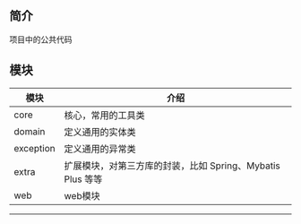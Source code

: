 ## 简介
项目中的公共代码

## 模块

| 模块                |     介绍                                                                          |
| -------------------|---------------------------------------------------------------------------------- |
core|核心，常用的工具类
domain|定义通用的实体类
exception|定义通用的异常类
extra|扩展模块，对第三方库的封装，比如 Spring、Mybatis Plus 等等
web|web模块
-------------------------------------------------------------------------------